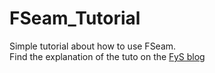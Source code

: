 # FSeam_Tutorial
Simple tutorial about how to use FSeam.  
Find the explanation of the tuto on the [FyS blog](http://freeyoursoul.online)
